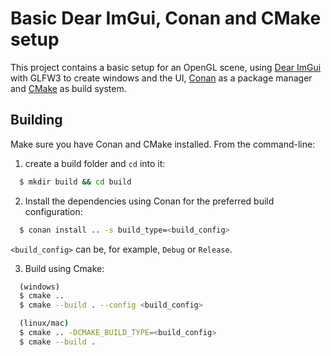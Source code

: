 # Basic Dear ImGui, Conan and CMake setup

This project contains a basic setup for an OpenGL scene, using [Dear ImGui](https://github.com/ocornut/imgui) with GLFW3 to create windows and the UI, [Conan](https://conan.io) as a package manager and [CMake](https://cmake.org/) as build system.

## Building

Make sure you have Conan and CMake installed. From the command-line:
1. create a build folder and `cd` into it:
```bash
  $ mkdir build && cd build 
```

2. Install the dependencies using Conan for the preferred build configuration:
```bash
  $ conan install .. -s build_type=<build_config>
```
`<build_config>` can be, for example, `Debug` or `Release`.

3. Build using Cmake:
```bash
  (windows)
  $ cmake ..
  $ cmake --build . --config <build_config>

  (linux/mac)
  $ cmake .. -DCMAKE_BUILD_TYPE=<build_config>
  $ cmake --build .
```
